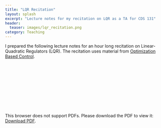```yaml
---
title: "LQR Recitation"
layout: splash
excerpt: "Lecture notes for my recitation on LQR as a TA for CDS 131"
header:
  teaser: images/lqr_recitation.png
category: Teaching
---
```



I prepared the following lecture notes for an hour long recitation on Linear-Quadratic Regulators (LQR). The recitation uses material from [Optimization Based Control](http://www.cds.caltech.edu/~murray/amwiki/index.php?title=OBC:Main_Page).

<object data="https://www.maegantucker.com/LQR_Recitation.pdf" type="application/pdf" width="700px" height="700px">
    <embed src="https://www.maegantucker.com/LQR_Recitation.pdf">
        <p>This browser does not support PDFs. Please download the PDF to view it: <a href="https://www.maegantucker.com/LQR_Recitation.pdf">Download PDF</a>.</p>
    </embed>
</object>